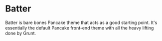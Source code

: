 # Batter
Batter is bare bones Pancake theme that acts as a good starting point. It's essentially the default Pancake front-end theme with all the heavy lifting done by Grunt.